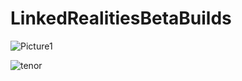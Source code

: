 # LinkedRealitiesBetaBuilds


![Picture1](https://user-images.githubusercontent.com/75220784/113460518-fa05be00-9410-11eb-8806-80ff7e30c307.png)

![tenor](https://user-images.githubusercontent.com/75220784/113460462-c9be1f80-9410-11eb-8eb1-8be973bb6a72.gif)

